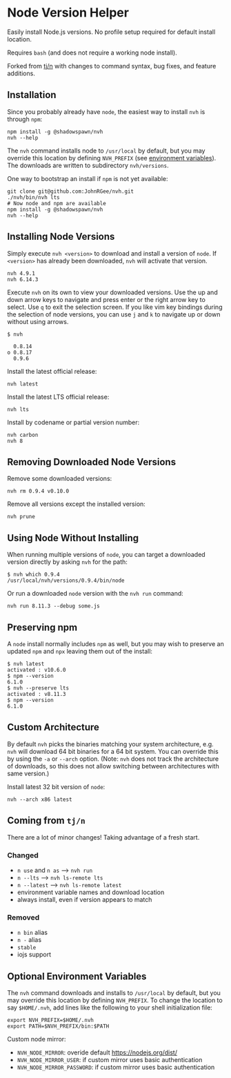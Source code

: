 # Node Version Helper

Easily install Node.js versions. No profile setup required for default install location.

Requires `bash` (and does not require a working node install).

Forked from [tj/n](https://github.com/tj/n) with changes to command syntax, bug fixes, and feature additions.

## Installation

Since you probably already have `node`, the easiest way to install `nvh` is through `npm`:

    npm install -g @shadowspawn/nvh
    nvh --help

The `nvh` command installs node to `/usr/local` by default, but you may override this location by defining `NVH_PREFIX` (see [environment variables](#optional-environment-variables)). The downloads are written to subdirectory `nvh/versions`.

One way to bootstrap an install if `npm` is not yet available:

    git clone git@github.com:JohnRGee/nvh.git
    ./nvh/bin/nvh lts
    # Now node and npm are available
    npm install -g @shadowspawn/nvh
    nvh --help

## Installing Node Versions

Simply execute `nvh <version>` to download and install a version of `node`. If `<version>` has already been downloaded, `nvh` will activate that version.

    nvh 4.9.1
    nvh 6.14.3

Execute `nvh` on its own to view your downloaded versions. Use the up and down arrow keys to navigate and press enter or the right arrow key to select. Use `q` to exit the selection screen.
If you like vim key bindings during the selection of node versions, you can use `j` and `k` to navigate up or down without using arrows.

    $ nvh

      0.8.14
    ο 0.8.17
      0.9.6

Install the latest official release:

    nvh latest

Install the latest LTS official release:

    nvh lts

Install by codename or partial version number:

    nvh carbon
    nvh 8

## Removing Downloaded Node Versions

Remove some downloaded versions:

    nvh rm 0.9.4 v0.10.0

Remove all versions except the installed version:

    nvh prune

## Using Node Without Installing

When running multiple versions of `node`, you can target
a downloaded version directly by asking `nvh` for the path:

    $ nvh which 0.9.4
    /usr/local/nvh/versions/0.9.4/bin/node

Or run a downloaded `node` version with the `nvh run` command:

    nvh run 8.11.3 --debug some.js

## Preserving npm

A `node` install normally includes `npm` as well, but you may wish to preserve an updated `npm` and `npx` leaving them out of the install:

    $ nvh latest
    activated : v10.6.0
    $ npm --version
    6.1.0
    $ nvh --preserve lts
    activated : v8.11.3
    $ npm --version
    6.1.0

## Custom Architecture

By default `nvh` picks the binaries matching your system architecture, e.g. `nvh` will download 64 bit binaries for a 64 bit system. You can override this by using the `-a` or `--arch` option. (Note: `nvh` does not track the architecture of downloads, so this does not allow switching between architectures with same version.)

Install latest 32 bit version of `node`:

    nvh --arch x86 latest

## Coming from `tj/n`

There are a lot of minor changes! Taking advantage of a fresh start.

### Changed

- `n use` and `n as` --> `nvh run`
- `n --lts` --> `nvh ls-remote lts`
- `n --latest` --> `nvh ls-remote latest`
- environment variable names and download location
- always install, even if version appears to match

### Removed

- `n bin` alias
- `n -` alias
- `stable`
- iojs support

## Optional Environment Variables

The `nvh` command downloads and installs to `/usr/local` by default, but you may override this location by defining `NVH_PREFIX`.
To change the location to say `$HOME/.nvh`, add lines like the following to your shell initialization file:

    export NVH_PREFIX=$HOME/.nvh
    export PATH=$NVH_PREFIX/bin:$PATH

Custom node mirror:

- `NVH_NODE_MIRROR`: overide default <https://nodejs.org/dist/>
- `NVH_NODE_MIRROR_USER`: if custom mirror uses basic authentication
- `NVH_NODE_MIRROR_PASSWORD`: if custom mirror uses basic authentication
